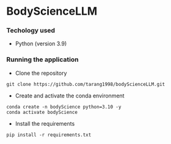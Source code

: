 # BodyScienceLLM

### Techology used
- Python (version 3.9)

### Running the application

- Clone the repository
```
git clone https://github.com/tarang1998/bodyScienceLLM.git
```
- Create and activate the conda environment

```
conda create -n bodyScience python=3.10 -y
conda activate bodyScience
```

- Install the requirements 
```
pip install -r requirements.txt
```


